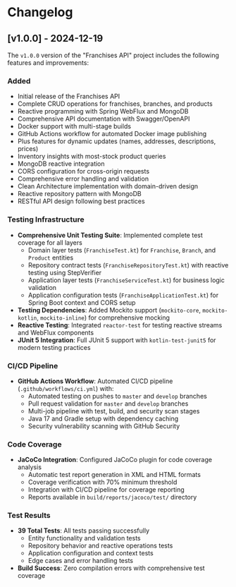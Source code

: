 # Changelog

## [v1.0.0] - 2024-12-19

The `v1.0.0` version of the "Franchises API" project includes the following features and improvements:

### Added
- Initial release of the Franchises API
- Complete CRUD operations for franchises, branches, and products
- Reactive programming with Spring WebFlux and MongoDB
- Comprehensive API documentation with Swagger/OpenAPI
- Docker support with multi-stage builds
- GitHub Actions workflow for automated Docker image publishing
- Plus features for dynamic updates (names, addresses, descriptions, prices)
- Inventory insights with most-stock product queries
- MongoDB reactive integration
- CORS configuration for cross-origin requests
- Comprehensive error handling and validation
- Clean Architecture implementation with domain-driven design
- Reactive repository pattern with MongoDB
- RESTful API design following best practices

### Testing Infrastructure
- **Comprehensive Unit Testing Suite**: Implemented complete test coverage for all layers
  - Domain layer tests (`FranchiseTest.kt`) for `Franchise`, `Branch`, and `Product` entities
  - Repository contract tests (`FranchiseRepositoryTest.kt`) with reactive testing using StepVerifier
  - Application layer tests (`FranchiseServiceTest.kt`) for business logic validation
  - Application configuration tests (`FranchiseApplicationTest.kt`) for Spring Boot context and CORS setup
- **Testing Dependencies**: Added Mockito support (`mockito-core`, `mockito-kotlin`, `mockito-inline`) for comprehensive mocking
- **Reactive Testing**: Integrated `reactor-test` for testing reactive streams and WebFlux components
- **JUnit 5 Integration**: Full JUnit 5 support with `kotlin-test-junit5` for modern testing practices

### CI/CD Pipeline
- **GitHub Actions Workflow**: Automated CI/CD pipeline (`.github/workflows/ci.yml`) with:
  - Automated testing on pushes to `master` and `develop` branches
  - Pull request validation for `master` and `develop` branches
  - Multi-job pipeline with test, build, and security scan stages
  - Java 17 and Gradle setup with dependency caching
  - Security vulnerability scanning with GitHub Security

### Code Coverage
- **JaCoCo Integration**: Configured JaCoCo plugin for code coverage analysis
  - Automatic test report generation in XML and HTML formats
  - Coverage verification with 70% minimum threshold
  - Integration with CI/CD pipeline for coverage reporting
  - Reports available in `build/reports/jacoco/test/` directory

### Test Results
- **39 Total Tests**: All tests passing successfully
  - Entity functionality and validation tests
  - Repository behavior and reactive operations tests
  - Application configuration and context tests
  - Edge cases and error handling tests
- **Build Success**: Zero compilation errors with comprehensive test coverage